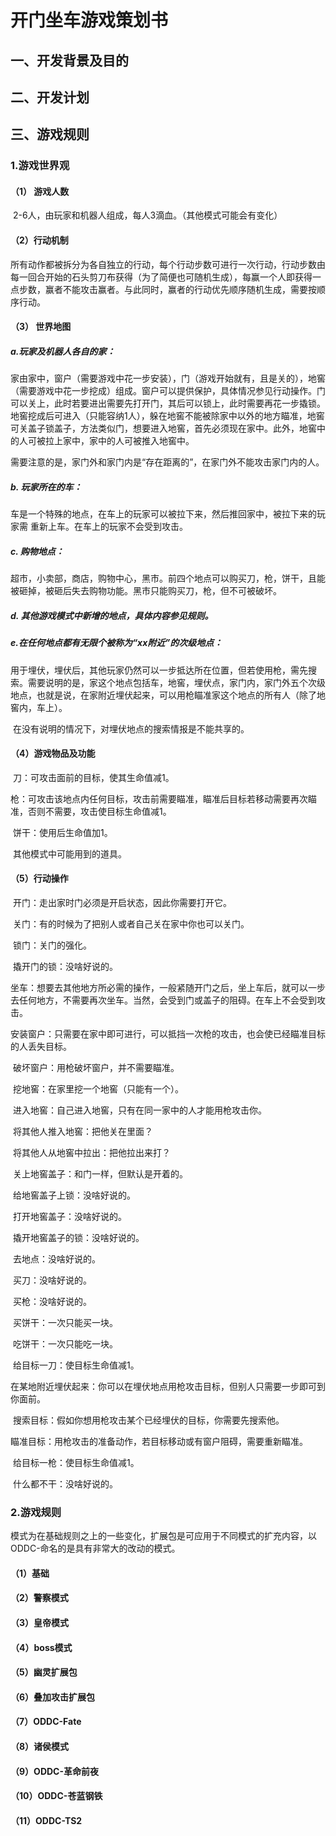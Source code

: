 # 开门坐车游戏策划书



## 一、开发背景及目的



## 二、开发计划



## 三、游戏规则

### 1.游戏世界观

####  （1） 游戏人数

​      2-6人，由玩家和机器人组成，每人3滴血。（其他模式可能会有变化）

####  （2）行动机制

​      所有动作都被拆分为各自独立的行动，每个行动步数可进行一次行动，行动步数由每一回合开始的石头剪刀布获得（为了简便也可随机生成），每赢一个人即获得一点步数，赢者不能攻击赢者。与此同时，赢者的行动优先顺序随机生成，需要按顺序行动。

 

#### （3） 世界地图

#####      a.玩家及机器人各自的家：

​           家由家中，窗户（需要游戏中花一步安装），门（游戏开始就有，且是关的），地窖（需要游戏中花一步挖成）组成。窗户可以提供保护，具体情况参见行动操作。门可以关上，此时若要进出需要先打开门，其后可以锁上，此时需要再花一步撬锁。地窖挖成后可进入（只能容纳1人），躲在地窖不能被除家中以外的地方瞄准，地窖可关盖子锁盖子，方法类似门，想要进入地窖，首先必须现在家中。此外，地窖中的人可被拉上家中，家中的人可被推入地窖中。

​          需要注意的是，家门外和家门内是“存在距离的”，在家门外不能攻击家门内的人。

#####      b. 玩家所在的车：

​          车是一个特殊的地点，在车上的玩家可以被拉下来，然后推回家中，被拉下来的玩家需 重新上车。在车上的玩家不会受到攻击。

#####      c. 购物地点：

​           超市，小卖部，商店，购物中心，黑市。前四个地点可以购买刀，枪，饼干，且能被砸掉，被砸后失去购物功能。黑市只能购买刀，枪，但不可被破坏。

#####      d. 其他游戏模式中新增的地点，具体内容参见规则。

#####      e.在任何地点都有无限个被称为“xx附近”的次级地点：

​          用于埋伏，埋伏后，其他玩家仍然可以一步抵达所在位置，但若使用枪，需先搜索。需要说明的是，家这个地点包括车，地窖，埋伏点，家门内，家门外五个次级地点，也就是说，在家附近埋伏起来，可以用枪瞄准家这个地点的所有人（除了地窖内，车上）。

​          在没有说明的情况下，对埋伏地点的搜索情报是不能共享的。

   

#### （4）游戏物品及功能

​     刀：可攻击面前的目标，使其生命值减1。

​     枪：可攻击该地点内任何目标，攻击前需要瞄准，瞄准后目标若移动需要再次瞄准，否则不需要，攻击使目标生命值减1。

​     饼干：使用后生命值加1。

​     其他模式中可能用到的道具。



#### （5）行动操作

​     开门：走出家时门必须是开启状态，因此你需要打开它。

​     关门：有的时候为了把别人或者自己关在家中你也可以关门。

​     锁门：关门的强化。

​     撬开门的锁：没啥好说的。

​     坐车：想要去其他地方所必需的操作，一般紧随开门之后，坐上车后，就可以一步去任何地方，不需要再次坐车。当然，会受到门或盖子的阻碍。在车上不会受到攻击。

​     安装窗户：只需要在家中即可进行，可以抵挡一次枪的攻击，也会使已经瞄准目标的人丢失目标。

​     破坏窗户：用枪破坏窗户，并不需要瞄准。

​     挖地窖：在家里挖一个地窖（只能有一个）。

​     进入地窖：自己进入地窖，只有在同一家中的人才能用枪攻击你。

​     将其他人推入地窖：把他关在里面？

​     将其他人从地窖中拉出：把他拉出来打？

​     关上地窖盖子：和门一样，但默认是开着的。

​     给地窖盖子上锁：没啥好说的。

​     打开地窖盖子：没啥好说的。

​     撬开地窖盖子的锁：没啥好说的。

​     去地点：没啥好说的。

​     买刀：没啥好说的。

​     买枪：没啥好说的。

​     买饼干：一次只能买一块。

​     吃饼干：一次只能吃一块。

​     给目标一刀：使目标生命值减1。

​     在某地附近埋伏起来：你可以在埋伏地点用枪攻击目标，但别人只需要一步即可到你面前。

​     搜索目标：假如你想用枪攻击某个已经埋伏的目标，你需要先搜索他。

​     瞄准目标：用枪攻击的准备动作，若目标移动或有窗户阻碍，需要重新瞄准。

​     给目标一枪：使目标生命值减1。

​     什么都不干：没啥好说的。





### 2.游戏规则

​    模式为在基础规则之上的一些变化，扩展包是可应用于不同模式的扩充内容，以ODDC-命名的是具有非常大的改动的模式。

#### （1）基础

#### （2）警察模式

#### （3）皇帝模式

#### （4）boss模式

#### （5）幽灵扩展包

#### （6）叠加攻击扩展包

#### （7）ODDC-Fate

#### （8）诸侯模式

#### （9）ODDC-革命前夜

#### （10）ODDC-苍蓝钢铁

#### （11）ODDC-TS2